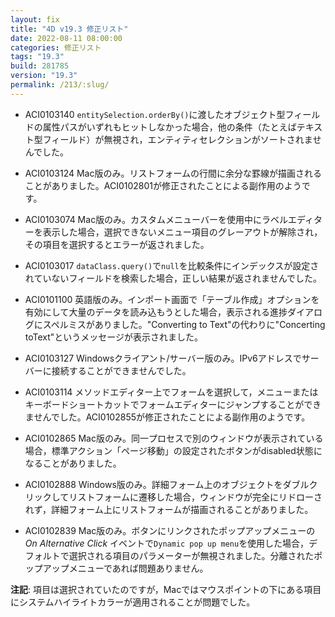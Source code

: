 ```yaml
---
layout: fix
title: "4D v19.3 修正リスト"
date: 2022-08-11 08:00:00
categories: 修正リスト
tags: "19.3"
build: 281785
version: "19.3"
permalink: /213/:slug/
---
```


* ACI0103140 `entitySelection.orderBy()`に渡したオブジェクト型フィールドの属性パスがいずれもヒットしなかった場合，他の条件（たとえばテキスト型フィールド）が無視され，エンティティセレクションがソートされませんでした。

* ACI0103124 Mac版のみ。リストフォームの行間に余分な罫線が描画されることがありました。ACI0102801が修正されたことによる副作用のようです。

* ACI0103074 Mac版のみ。カスタムメニューバーを使用中にラベルエディターを表示した場合，選択できないメニュー項目のグレーアウトが解除され，その項目を選択するとエラーが返されました。

* ACI0103017 `dataClass.query()`で`null`を比較条件にインデックスが設定されていないフィールドを検索した場合，正しい結果が返されませんでした。

* ACI0101100 英語版のみ。インポート画面で「テーブル作成」オプションを有効にして大量のデータを読み込もうとした場合，表示される進捗ダイアログにスペルミスがありました。"Converting to Text"の代わりに"Concerting toText"というメッセージが表示されました。

* ACI0103127 Windowsクライアント/サーバー版のみ。IPv6アドレスでサーバーに接続することができませんでした。

* ACI0103114 メソッドエディター上でフォームを選択して，メニューまたはキーボードショートカットでフォームエディターにジャンプすることができませんでした。ACI0102855が修正されたことによる副作用のようです。

* ACI0102865 Mac版のみ。同一プロセスで別のウィンドウが表示されている場合，標準アクション「ページ移動」の設定されたボタンがdisabled状態になることがありました。
 
* ACI0102888 Windows版のみ。詳細フォーム上のオブジェクトをダブルクリックしてリストフォームに遷移した場合，ウィンドウが完全にリドローされず，詳細フォーム上にリストフォームが描画されることがありました。

* ACI0102839 Mac版のみ。ボタンにリンクされたポップアップメニューの *On Alternative Click* イベントで`Dynamic pop up menu`を使用した場合，デフォルトで選択される項目のパラメーターが無視されました。分離されたポップアップメニューであれば問題ありません。

**注記**: 項目は選択されていたのですが，Macではマウスポイントの下にある項目にシステムハイライトカラーが適用されることが問題でした。
